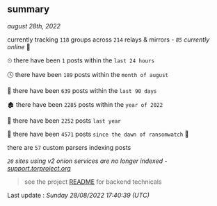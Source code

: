 
## summary
_august 28th, 2022_

currently tracking `118` groups across `214` relays & mirrors - _`85` currently online_ 📡

⏲ there have been `1` posts within the `last 24 hours`

🕓 there have been `189` posts within the `month of august`

📅 there have been `639` posts within the `last 90 days`

🏚 there have been `2285` posts within the `year of 2022`

🚀 there have been `2252` posts `last year`

🦕 there have been `4571` posts `since the dawn of ransomwatch` 🐣

there are `57` custom parsers indexing posts

_`20` sites using v2 onion services are no longer indexed - [support.torproject.org](https://support.torproject.org/onionservices/v2-deprecation/)_

> see the project [README](https://github.com/jmousqueton/ransomwatch#readme) for backend technicals



Last update : _Sunday 28/08/2022 17:40:39 (UTC)_

